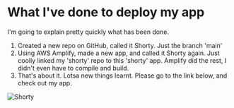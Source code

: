 # What I've done to deploy my app

I'm going to explain pretty quickly what has been done.
<br>

1. Created a new repo on GitHub, called it Shorty. Just the branch 'main'
   <br>
2. Using AWS Amplify, made a new app, and called it Shorty again. Just coolly linked my 'shorty' repo to this 'shorty' app. Amplify did the rest, I didn't even have to compile and build.
   <br>
3. That's about it. Lotsa new things learnt. Please go to the link below, and check out my app.

![Shorty](https://main.dxotsmet654wz.amplifyapp.com/)
